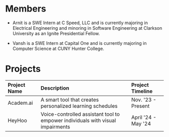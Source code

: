 # Members

- Arnit is a SWE Intern at C Speed, LLC and is currently majoring in Electrical Engineering and minoring in Software Engineering at Clarkson University as an Ignite Presidential Fellow. 

- Vansh is a SWE Intern at Capital One and is currently majoring in Computer Science at CUNY Hunter College.

# Projects

| Project Name | Description | Project Timeline |
| :---         |     :---      | :---          |
| Academ.ai | A smart tool that creates personalized learning schedules | Nov. '23 - Present |
| HeyHoo | Voice-controlled assistant tool to empower individuals with visual impairments| April '24 - May '24|
